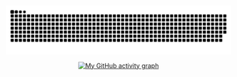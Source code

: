<div align="center">

<picture>
  <source media="(prefers-color-scheme: dark)" srcset="https://raw.githubusercontent.com/platane/platane/output/github-contribution-grid-snake-dark.svg">
  <source media="(prefers-color-scheme: light)" srcset="https://raw.githubusercontent.com/platane/platane/output/github-contribution-grid-snake.svg">
  <img alt="github contribution grid snake animation" src="https://raw.githubusercontent.com/platane/platane/output/github-contribution-grid-snake.svg">
</picture>

[![My GitHub activity graph](https://github-readme-activity-graph.vercel.app/graph?username=ikiitech&custom_title=My%20GitHub%20activity%20graph&hide_title=true&hide_border=true&theme=github-compact)](https://rifki-web.web.app)

</div>
